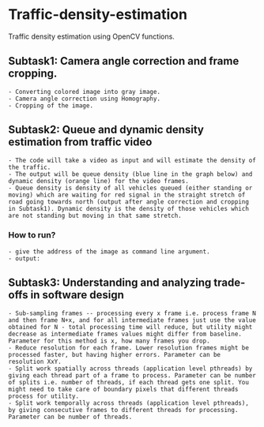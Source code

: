 # Traffic-density-estimation

Traffic density estimation using OpenCV functions.

## Subtask1: Camera angle correction and frame cropping.

    - Converting colored image into gray image.
    - Camera angle correction using Homography.
    - Cropping of the image.

## Subtask2: Queue and dynamic density estimation from traffic video

    - The code will take a video as input and will estimate the density of the traffic.
    - The output will be queue density (blue line in the graph below) and dynamic density (orange line) for the video frames.
    - Queue density is density of all vehicles queued (either standing or moving) which are waiting for red signal in the straight stretch of road going towards north (output after angle correction and cropping in Subtask1). Dynamic density is the density of those vehicles which are not standing but moving in that same stretch.

### How to run?

    - give the address of the image as command line argument.
    - output:



## Subtask3: Understanding and analyzing trade-offs in software design

    - Sub-sampling frames -- processing every x frame i.e. process frame N and then frame N+x, and for all intermediate frames just use the value obtained for N - total processing time will reduce, but utility might decrease as intermediate frames values might differ from baseline. Parameter for this method is x, how many frames you drop.
    - Reduce resolution for each frame. Lower resolution frames might be processed faster, but having higher errors. Parameter can be resolution XxY.
    - Split work spatially across threads (application level pthreads) by giving each thread part of a frame to process. Parameter can be number of splits i.e. number of threads, if each thread gets one split. You might need to take care of boundary pixels that different threads process for utility.
    - Split work temporally across threads (application level pthreads), by giving consecutive frames to different threads for processing. Parameter can be number of threads.
